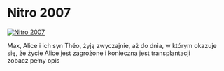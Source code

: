Nitro 2007 
=============
[![Nitro 2007 ](http://vidos.pl/images/player.gif)](http://vidos.pl/nitro-2007)

 Max, Alice i ich syn Théo, żyją zwyczajnie, aż do dnia, w którym okazuje się, że życie Alice jest zagrożone i konieczna jest transplantacji zobacz pełny opis
